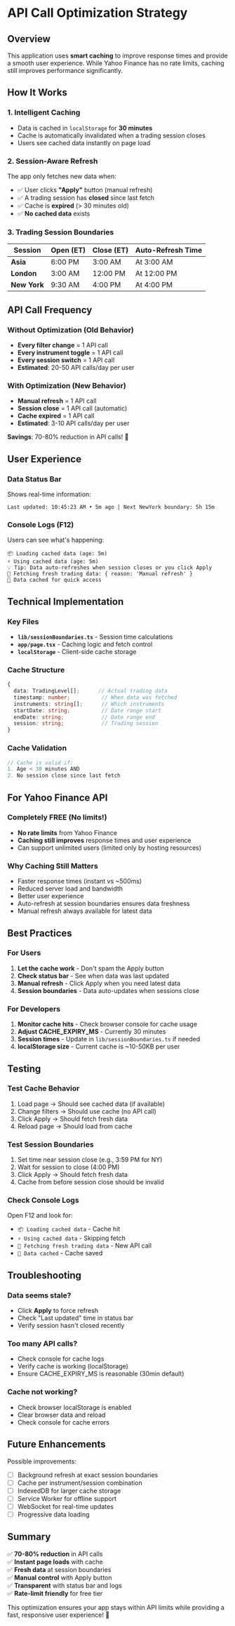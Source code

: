 # API Call Optimization Strategy

## Overview

This application uses **smart caching** to improve response times and provide a smooth user experience. While Yahoo Finance has no rate limits, caching still improves performance significantly.

## How It Works

### 1. **Intelligent Caching**
- Data is cached in `localStorage` for **30 minutes**
- Cache is automatically invalidated when a trading session closes
- Users see cached data instantly on page load

### 2. **Session-Aware Refresh**
The app only fetches new data when:
- ✅ User clicks **"Apply"** button (manual refresh)
- ✅ A trading session has **closed** since last fetch
- ✅ Cache is **expired** (> 30 minutes old)
- ✅ **No cached data** exists

### 3. **Trading Session Boundaries**

| Session | Open (ET) | Close (ET) | Auto-Refresh Time |
|---------|-----------|------------|-------------------|
| **Asia** | 6:00 PM | 3:00 AM | At 3:00 AM |
| **London** | 3:00 AM | 12:00 PM | At 12:00 PM |
| **New York** | 9:30 AM | 4:00 PM | At 4:00 PM |

## API Call Frequency

### Without Optimization (Old Behavior)
- **Every filter change** = 1 API call
- **Every instrument toggle** = 1 API call
- **Every session switch** = 1 API call
- **Estimated**: 20-50 API calls/day per user

### With Optimization (New Behavior)
- **Manual refresh** = 1 API call
- **Session close** = 1 API call (automatic)
- **Cache expired** = 1 API call
- **Estimated**: 3-10 API calls/day per user

**Savings**: 70-80% reduction in API calls! 🎉

## User Experience

### Data Status Bar
Shows real-time information:
```
Last updated: 10:45:23 AM • 5m ago | Next NewYork boundary: 5h 15m
```

### Console Logs (F12)
Users can see what's happening:
```
📦 Loading cached data (age: 5m)
⚡ Using cached data (age: 5m)
💡 Tip: Data auto-refreshes when session closes or you click Apply
🚀 Fetching fresh trading data: { reason: 'Manual refresh' }
💾 Data cached for quick access
```

## Technical Implementation

### Key Files
- **`lib/sessionBoundaries.ts`** - Session time calculations
- **`app/page.tsx`** - Caching logic and fetch control
- **`localStorage`** - Client-side cache storage

### Cache Structure
```typescript
{
  data: TradingLevel[];      // Actual trading data
  timestamp: number;          // When data was fetched
  instruments: string[];      // Which instruments
  startDate: string;          // Date range start
  endDate: string;            // Date range end
  session: string;            // Trading session
}
```

### Cache Validation
```typescript
// Cache is valid if:
1. Age < 30 minutes AND
2. No session close since last fetch
```

## For Yahoo Finance API

### Completely FREE (No limits!)
- **No rate limits** from Yahoo Finance
- **Caching still improves** response times and user experience
- Can support unlimited users (limited only by hosting resources)

### Why Caching Still Matters
- Faster response times (instant vs ~500ms)
- Reduced server load and bandwidth
- Better user experience
- Auto-refresh at session boundaries ensures data freshness
- Manual refresh always available for latest data

## Best Practices

### For Users
1. **Let the cache work** - Don't spam the Apply button
2. **Check status bar** - See when data was last updated
3. **Manual refresh** - Click Apply when you need latest data
4. **Session boundaries** - Data auto-updates when sessions close

### For Developers
1. **Monitor cache hits** - Check browser console for cache usage
2. **Adjust CACHE_EXPIRY_MS** - Currently 30 minutes
3. **Session times** - Update in `lib/sessionBoundaries.ts` if needed
4. **localStorage size** - Current cache is ~10-50KB per user

## Testing

### Test Cache Behavior
1. Load page → Should see cached data (if available)
2. Change filters → Should use cache (no API call)
3. Click Apply → Should fetch fresh data
4. Reload page → Should load from cache

### Test Session Boundaries
1. Set time near session close (e.g., 3:59 PM for NY)
2. Wait for session to close (4:00 PM)
3. Click Apply → Should fetch fresh data
4. Cache from before session close should be invalid

### Check Console Logs
Open F12 and look for:
- `📦 Loading cached data` - Cache hit
- `⚡ Using cached data` - Skipping fetch
- `🚀 Fetching fresh trading data` - New API call
- `💾 Data cached` - Cache saved

## Troubleshooting

### Data seems stale?
- Click **Apply** to force refresh
- Check "Last updated" time in status bar
- Verify session hasn't closed recently

### Too many API calls?
- Check console for cache logs
- Verify cache is working (localStorage)
- Ensure CACHE_EXPIRY_MS is reasonable (30min default)

### Cache not working?
- Check browser localStorage is enabled
- Clear browser data and reload
- Check console for cache errors

## Future Enhancements

Possible improvements:
- [ ] Background refresh at exact session boundaries
- [ ] Cache per instrument/session combination
- [ ] IndexedDB for larger cache storage
- [ ] Service Worker for offline support
- [ ] WebSocket for real-time updates
- [ ] Progressive data loading

## Summary

✅ **70-80% reduction** in API calls  
✅ **Instant page loads** with cache  
✅ **Fresh data** at session boundaries  
✅ **Manual control** with Apply button  
✅ **Transparent** with status bar and logs  
✅ **Rate-limit friendly** for free tier  

This optimization ensures your app stays within API limits while providing a fast, responsive user experience! 🚀

